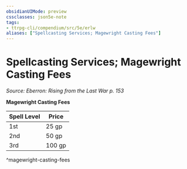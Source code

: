 ```yaml
---
obsidianUIMode: preview
cssclasses: json5e-note
tags:
- ttrpg-cli/compendium/src/5e/erlw
aliases: ["Spellcasting Services; Magewright Casting Fees"]
---
```

# Spellcasting Services; Magewright Casting Fees
*Source: Eberron: Rising from the Last War p. 153* 

**Magewright Casting Fees**

| Spell Level | Price |
|-------------|-------|
| 1st | 25 gp |
| 2nd | 50 gp |
| 3rd | 100 gp |
^magewright-casting-fees